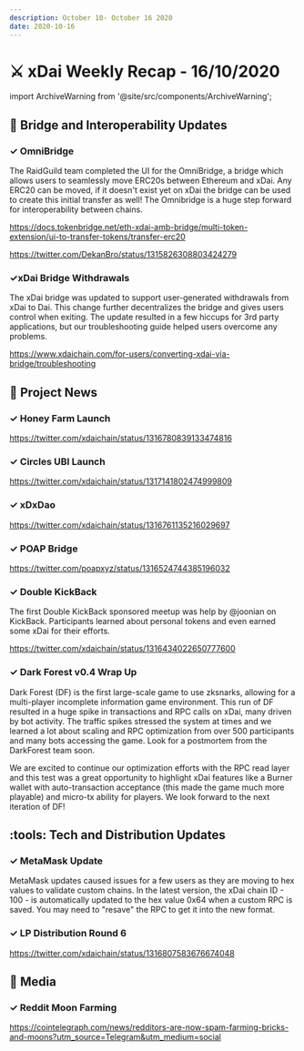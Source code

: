```yaml
---
description: October 10- October 16 2020
date: 2020-10-16
---
```


# ⚔️ xDai Weekly Recap - 16/10/2020

import ArchiveWarning from '@site/src/components/ArchiveWarning';

<ArchiveWarning />

## 🌉 Bridge and Interoperability Updates

### ✓ OmniBridge

The RaidGuild team completed the UI for the OmniBridge, a bridge which allows users to seamlessly move ERC20s between Ethereum and xDai. Any ERC20 can be moved, if it doesn't exist yet on xDai the bridge can be used to create this initial transfer as well! The Omnibridge is a huge step forward for interoperability between chains.

https://docs.tokenbridge.net/eth-xdai-amb-bridge/multi-token-extension/ui-to-transfer-tokens/transfer-erc20

https://twitter.com/DekanBro/status/1315826308803424279

### ✓xDai Bridge Withdrawals

The xDai bridge was updated to support user-generated withdrawals from xDai to Dai. This change further decentralizes the bridge and gives users control when exiting. The update resulted in a few hiccups for 3rd party applications, but our troubleshooting guide helped users overcome any problems.

https://www.xdaichain.com/for-users/converting-xdai-via-bridge/troubleshooting

## :butterfly: Project News

### ✓ Honey Farm Launch

https://twitter.com/xdaichain/status/1316780839133474816

### ✓ Circles UBI Launch

https://twitter.com/xdaichain/status/1317141802474999809

### ✓ xDxDao

https://twitter.com/xdaichain/status/1316761135216029697

### ✓ POAP Bridge

https://twitter.com/poapxyz/status/1316524744385196032

### ✓ Double KickBack

The first Double KickBack sponsored meetup was help by @joonian on KickBack. Participants learned about personal tokens and even earned some xDai for their efforts.

https://twitter.com/xdaichain/status/1316434022650777600

### ✓ Dark Forest v0.4 Wrap Up

Dark Forest (DF) is the first large-scale game to use zksnarks, allowing for a multi-player incomplete information game environment. This run of DF resulted in a huge spike in transactions and RPC calls on xDai, many driven by bot activity. The traffic spikes stressed the system at times and we learned a lot about scaling and RPC optimization from over 500 participants and many bots accessing the game.  Look for a postmortem from the DarkForest team soon.

We are excited to continue our optimization efforts with the RPC read layer and this test was a great opportunity to highlight xDai features like a Burner wallet with auto-transaction acceptance (this made the game much more playable) and micro-tx ability for players. We look forward to the next iteration of DF! 

## :tools: Tech and Distribution Updates

### ✓ MetaMask Update

MetaMask updates caused issues for a few users as they are moving to hex values to validate custom chains. In the latest version, the xDai chain ID - 100 - is automatically updated to the hex value 0x64 when a custom RPC is saved. You may need to "resave" the RPC to get it into the new format.

### ✓ LP Distribution Round 6

https://twitter.com/xdaichain/status/1316807583676674048

## :newspaper: Media

### ✓ Reddit Moon Farming

https://cointelegraph.com/news/redditors-are-now-spam-farming-bricks-and-moons?utm_source=Telegram&utm_medium=social






